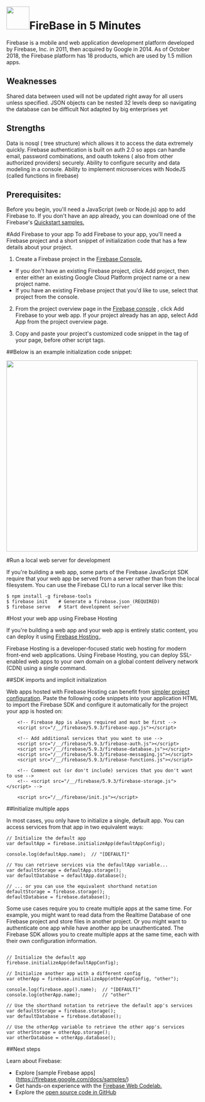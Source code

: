 
# <img src="https://cdn.glitch.com/b75055dd-03c2-47e5-9f5d-7923ac439cc1%2Ffirebaselogo.png?1554747103332" height="60">FireBase in 5 Minutes


<!-- Place an a Screen Shoot of the app above this sentence. -->
Firebase is a mobile and web application development platform developed by Firebase, Inc. in 2011, then acquired by Google in 2014. As of October 2018, the Firebase platform has 18 products, which are used by 1.5 million apps.



## Weaknesses
Shared data between used will not be updated right away for all users unless specified.
JSON objects can be nested 32 levels deep so navigating the database can be difficult
Not adapted by big enterprises yet

## Strengths
Data is nosql ( tree structure) which allows it to access the data extremely quickly.
Firebase authentication is built on  auth 2.0 so apps can handle email, password combinations, and oauth tokens ( also from other authorized providers) securely.
Ability to configure security and data modeling in a console.
Ability to implement microservices with NodeJS (called functions in firebase)



## Prerequisites:
<!-- Make Sure to Change the links below -->

Before you begin, you'll need a JavaScript (web or Node.js) app to add Firebase to. If you don't have an app already, you can download one of the Firebase's [Quickstart samples.](https://firebase.google.com/docs/samples/?hl=th#web)


#Add Firebase to your app
To add Firebase to your app, you'll need a Firebase project and a short snippet of initialization code that has a few details about your project.

1. Create a Firebase project in the [Firebase Console.](https://console.firebase.google.com/u/0/?hl=th&pli=1) 
- If you don't have an existing Firebase project, click Add project, then enter either an existing Google Cloud Platform project name or a new project name.
- If you have an existing Firebase project that you'd like to use, select that project from the console.

2. From the project overview page in the [Firebase console](https://console.firebase.google.com/u/0/?hl=th&pli=1) , click Add Firebase to your web app. If your project already has an app, select Add App from the project overview page.

3. Copy and paste your project's customized code snippet in the <head> tag of your page, before other script tags.

##Below is an example initialization code snippet:


<img src='https://cdn.glitch.com/b75055dd-03c2-47e5-9f5d-7923ac439cc1%2FFireBaseSDK.png?1554745322717' height='500'>







#Run a local web server for development

If you're building a web app, some parts of the Firebase JavaScript SDK require that your web app be served from a server rather than from the local filesystem. You can use the Firebase CLI to run a local server like this:

```
$ npm install -g firebase-tools
$ firebase init    # Generate a firebase.json (REQUIRED)
$ firebase serve   # Start development server`
```


#Host your web app using Firebase Hosting

If you're building a web app and your web app is entirely static content, you can deploy it using [Firebase Hosting.](https://firebase.google.com/docs/hosting/).

Firebase Hosting is a developer-focused static web hosting for modern front-end web applications. Using Firebase Hosting, you can deploy SSL-enabled web apps to your own domain on a global content delivery network (CDN) using a single command.


##SDK imports and implicit initialization

Web apps hosted with Firebase Hosting can benefit from [simpler project configuration](https://firebase.google.com/docs/hosting/). Paste the following code snippets into your application HTML to import the Firebase SDK and configure it automatically for the project your app is hosted on:


```
    <!-- Firebase App is always required and must be first -->
    <script src="/__/firebase/5.9.3/firebase-app.js"></script>

    <!-- Add additional services that you want to use -->
    <script src="/__/firebase/5.9.3/firebase-auth.js"></script>
    <script src="/__/firebase/5.9.3/firebase-database.js"></script>
    <script src="/__/firebase/5.9.3/firebase-messaging.js"></script>
    <script src="/__/firebase/5.9.3/firebase-functions.js"></script>

    <!-- Comment out (or don't include) services that you don't want to use -->
    <!-- <script src="/__/firebase/5.9.3/firebase-storage.js"></script> -->

    <script src="/__/firebase/init.js"></script>

```


##Initialize multiple apps


In most cases, you only have to initialize a single, default app. You can access services from that app in two equivalent ways:

```
// Initialize the default app
var defaultApp = firebase.initializeApp(defaultAppConfig);

console.log(defaultApp.name);  // "[DEFAULT]"

// You can retrieve services via the defaultApp variable...
var defaultStorage = defaultApp.storage();
var defaultDatabase = defaultApp.database();

// ... or you can use the equivalent shorthand notation
defaultStorage = firebase.storage();
defaultDatabase = firebase.database();

```


Some use cases require you to create multiple apps at the same time. For example, you might want to read data from the Realtime Database of one Firebase project and store files in another project. Or you might want to authenticate one app while have another app be unauthenticated. The Firebase SDK allows you to create multiple apps at the same time, each with their own configuration information.


```

// Initialize the default app
firebase.initializeApp(defaultAppConfig);

// Initialize another app with a different config
var otherApp = firebase.initializeApp(otherAppConfig, "other");

console.log(firebase.app().name);  // "[DEFAULT]"
console.log(otherApp.name);        // "other"

// Use the shorthand notation to retrieve the default app's services
var defaultStorage = firebase.storage();
var defaultDatabase = firebase.database();

// Use the otherApp variable to retrieve the other app's services
var otherStorage = otherApp.storage();
var otherDatabase = otherApp.database();
```

##Next steps

Learn about Firebase:

- Explore [sample Firebase apps] (https://firebase.google.com/docs/samples/)
- Get hands-on experience with the [Firebase Web Codelab.](https://codelabs.developers.google.com/codelabs/firebase-web/)
- Explore the [open source code in GitHub](https://github.com/firebase/firebase-js-sdk)

